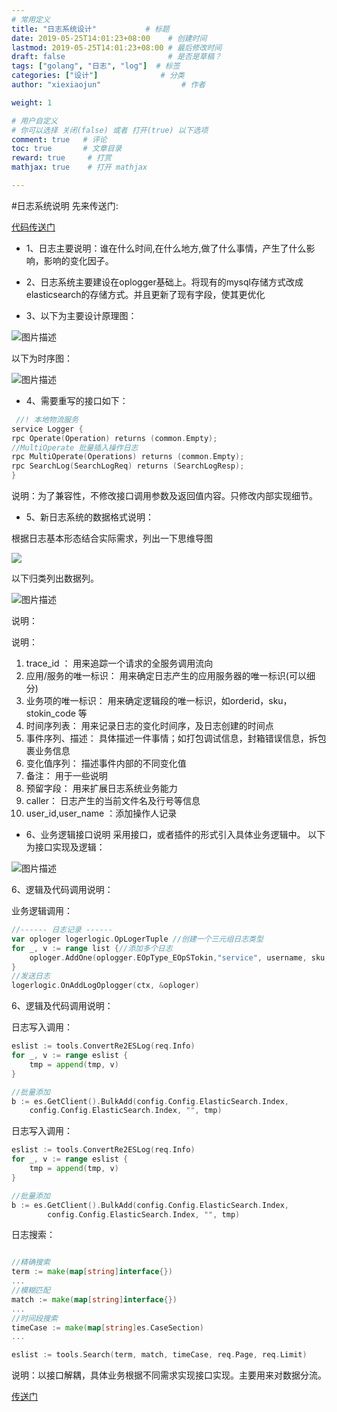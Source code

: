 ```yaml
---
# 常用定义
title: "日志系统设计"           # 标题
date: 2019-05-25T14:01:23+08:00    # 创建时间
lastmod: 2019-05-25T14:01:23+08:00 # 最后修改时间
draft: false                       # 是否是草稿？
tags: ["golang", "日志", "log"]  # 标签
categories: ["设计"]              # 分类
author: "xiexiaojun"                  # 作者

weight: 1

# 用户自定义
# 你可以选择 关闭(false) 或者 打开(true) 以下选项
comment: true   # 评论
toc: true       # 文章目录
reward: true	 # 打赏
mathjax: true    # 打开 mathjax

---
```



#日志系统说明
先来传送门:

[代码传送门](https://github.com/xie1xiao1jun/esLog)


- 1、日志主要说明：谁在什么时间,在什么地方,做了什么事情，产生了什么影响，影响的变化因子。

- 2、日志系统主要建设在oplogger基础上。将现有的mysql存储方式改成elasticsearch的存储方式。并且更新了现有字段，使其更优化

- 3、以下为主要设计原理图：

![图片描述](/image/tapd_20332201_base64_1555911551_22.png)

以下为时序图：

![图片描述](/image/tapd_20332201_base64_1555911442_70.png)

- 4、需要重写的接口如下：

``` go
 //! 本地物流服务
service Logger {
rpc Operate(Operation) returns (common.Empty);
//MultiOperate 批量插入操作日志
rpc MultiOperate(Operations) returns (common.Empty);
rpc SearchLog(SearchLogReq) returns (SearchLogResp);
}
```

说明：为了兼容性，不修改接口调用参数及返回值内容。只修改内部实现细节。

- 5、新日志系统的数据格式说明：

根据日志基本形态结合实际需求，列出一下思维导图

![](/image/tapd_personalword_1120122431001000641_base64_1555902612_27.png)

以下归类列出数据列。



![图片描述](/image/tapd_20332201_base64_1558766987_99.png)


说明：

说明：

1. trace_id ：  用来追踪一个请求的全服务调用流向
2. 应用/服务的唯一标识：   用来确定日志产生的应用服务器的唯一标识(可以细分)
3. 业务项的唯一标识：  用来确定逻辑段的唯一标识，如orderid，sku，stokin_code 等
4. 时间序列表：  用来记录日志的变化时间序，及日志创建的时间点
5. 事件序列、描述：  具体描述一件事情；如打包调试信息，封箱错误信息，拆包裹业务信息
6. 变化值序列：  描述事件内部的不同变化值
7. 备注：  用于一些说明
8. 预留字段：  用来扩展日志系统业务能力
9. caller：  日志产生的当前文件名及行号等信息
10. user_id,user_name ：添加操作人记录

- 6、业务逻辑接口说明
 采用接口，或者插件的形式引入具体业务逻辑中。
 以下为接口实现及逻辑：


![图片描述](/image/tapd_20332201_base64_1555911779_3.png)




6、逻辑及代码调用说明：

业务逻辑调用：

``` go
//------ 日志记录 ------
var oploger logerlogic.OpLogerTuple //创建一个三元组日志类型
for _, v := range list {//添加多个日志
	oploger.AddOne(oplogger.EOpType_EOpSTokin,"service", username, sku,"操作补拍", "", oplogger.ELogLevel_EOperate)
}
//发送日志
logerlogic.OnAddLogOplogger(ctx, &oploger)
```


6、逻辑及代码调用说明：

日志写入调用：

```go
eslist := tools.ConvertRe2ESLog(req.Info)
for _, v := range eslist {
	tmp = append(tmp, v)
}

//批量添加
b := es.GetClient().BulkAdd(config.Config.ElasticSearch.Index,
	config.Config.ElasticSearch.Index, "", tmp)
```


日志写入调用：

```go
eslist := tools.ConvertRe2ESLog(req.Info)
for _, v := range eslist {
	tmp = append(tmp, v)
}

//批量添加
b := es.GetClient().BulkAdd(config.Config.ElasticSearch.Index,
		config.Config.ElasticSearch.Index, "", tmp)
```


日志搜索：

```go

//精确搜索
term := make(map[string]interface{})
...
//模糊匹配
match := make(map[string]interface{})
...
//时间段搜索
timeCase := make(map[string]es.CaseSection)
...

eslist := tools.Search(term, match, timeCase, req.Page, req.Limit)
```



说明：以接口解耦，具体业务根据不同需求实现接口实现。主要用来对数据分流。

[传送门](https://github.com/xie1xiao1jun/esLog)

